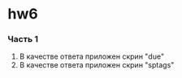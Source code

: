 # hw6
### Часть 1
1. В качестве ответа приложен скрин "due"
2. В качестве ответа приложен скрин "sptags"

